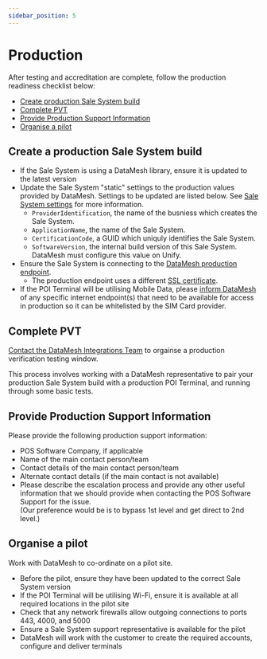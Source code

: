 ```yaml
---
sidebar_position: 5
---
```


# Production

After testing and accreditation are complete, follow the production readiness checklist below:

- [Create production Sale System build](#create-production-sale-system-build)
- [Complete PVT](#complete-pvt)
- [Provide Production Support Information](#provide-production-support-information)
- [Organise a pilot](#organise-a-pilot)

## Create a production Sale System build 

- If the Sale System is using a DataMesh library, ensure it is updated to the latest version
- Update the Sale System "static" settings to the production values provided by DataMesh. Settings to be updated are listed below. See [Sale System settings](./getting-started#design-your-integration) for more information.
  - `ProviderIdentification`, the name of the busniess which creates the Sale System.
  - `ApplicationName`, the name of the Sale System.
  - `CertificationCode`, a GUID which uniquly identifies the Sale System. 
  - `SoftwareVersion`, the internal build version of this Sale System. DataMesh must configure this value on Unify. 
- Ensure the Sale System is connecting to the [DataMesh production endpoint](/docs/api-reference/fusion-cloud#endpoints).
  - The production endpoint uses a different [SSL certificate](/docs/api-reference/fusion-cloud#security-requirements).
- If the POI Terminal will be utilising Mobile Data, please [inform DataMesh](mailto:integrations@datameshgroup.com) of any specific internet endpoint(s) that need to be available for access in production so it can be whitelisted by the SIM Card provider.

## Complete PVT

[Contact the DataMesh Integrations Team](mailto:integrations@datameshgroup.com) to orgainse a production verification testing window.

This process involves working with a DataMesh representative to pair your production Sale System build with a production POI Terminal, and running through some basic tests.

## Provide Production Support Information

Please provide the following production support information:

- POS Software Company, if applicable
- Name of the main contact person/team
- Contact details of the main contact person/team
- Alternate contact details (if the main contact is not available)
- Please describe the escalation process and provide any other useful information that we should provide when contacting the POS Software Support for the issue.  
(Our preference would be is to bypass 1st level and get direct to 2nd level.)

## Organise a pilot

Work with DataMesh to co-ordinate on a pilot site. 

- Before the pilot, ensure they have been updated to the correct Sale System version 
- If the POI Terminal will be utilising Wi-Fi, ensure it is available at all required locations in the pilot site
- Check that any network firewalls allow outgoing connections to ports 443, 4000, and 5000
- Ensure a Sale System support representative is available for the pilot 
- DataMesh will work with the customer to create the required accounts, configure and deliver terminals 
